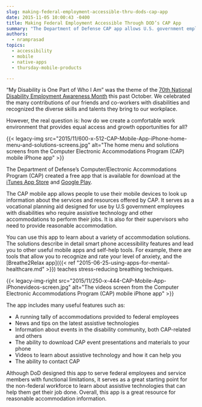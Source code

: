 ```yaml
---
slug: making-federal-employment-accessible-thru-dods-cap-app
date: 2015-11-05 10:00:43 -0400
title: Making Federal Employment Accessible Through DOD’s CAP App
summary: "The Department of Defense CAP app allows U.S. government employees to use their mobile devices to look up information about services and resources."
authors:
  - nramprasad
topics:
  - accessibility
  - mobile
  - native-apps
  - thursday-mobile-products

---
```


“My Disability is One Part of Who I Am” was the theme of the [70th National Disability Employment Awareness Month](http://www.dol.gov/odep/topics/ndeam/) this past October. We celebrated the many contributions of our friends and co-workers with disabilities and recognized the diverse skills and talents they bring to our workplace.

However, the real question is: how do we create a comfortable work environment that provides equal access and growth opportunities for all?

{{< legacy-img src="2015/11/600-x-512-CAP-Mobile-App-iPhone-home-menu-and-solutions-screens.jpg" alt="The home menu and solutions screens from the Computer Electronic Accommodations Program (CAP) mobile iPhone app" >}}

The Department of Defense&#8217;s Computer/Electronic Accommodations Program (CAP) created a free app that is available for download at the [iTunes App Store](https://itunes.apple.com/us/app/cap-mobile-app/id543280345?) and [Google Play](https://play.google.com/store/apps/details?id=mil.cap.capapp).

The CAP mobile app allows people to use their mobile devices to look up information about the services and resources offered by CAP. It serves as a vocational planning aid designed for use by U.S government employees with disabilities who require assistive technology and other accommodations to perform their jobs. It is also for their supervisors who need to provide reasonable accommodation.

You can use this app to learn about a variety of accommodation solutions. The solutions describe in detail smart phone accessibility features and lead you to other useful mobile apps and self-help tools. For example, there are tools that allow you to recognize and rate your level of anxiety, and the [Breathe2Relax app]({{< ref "2015-06-25-using-apps-for-mental-healthcare.md" >}}) teaches stress-reducing breathing techniques.

{{< legacy-img-right src="2015/11/250-x-444-CAP-Mobile-App-iPhonevideos-screen.jpg" alt="The videos screen from the Computer Electronic Accommodations Program (CAP) mobile iPhone app" >}}

The app includes many useful features such as:

  * A running tally of accommodations provided to federal employees
  * News and tips on the latest assistive technologies
  * Information about events in the disability community, both CAP-related and others
  * The ability to download CAP event presentations and materials to your phone
  * Videos to learn about assistive technology and how it can help you
  * The ability to contact CAP

Although DoD designed this app to serve federal employees and service members with functional limitations, it serves as a great starting point for the non-federal workforce to learn about assistive technologies that can help them get their job done. Overall, this app is a great resource for reasonable accommodation information.
